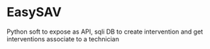 # EasySAV
Python soft to expose as API, sqli DB to create intervention and get interventions associate to a technician 
